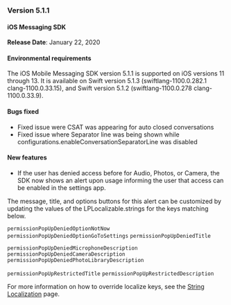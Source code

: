 ### Version 5.1.1
#### iOS Messaging SDK

**Release Date**: January 22, 2020 

#### Environmental requirements

The iOS Mobile Messaging SDK version 5.1.1 is supported on iOS versions 11 through 13. It is available on Swift version 5.1.3 (swiftlang-1100.0.282.1 clang-1100.0.33.15), and Swift version 5.1.2 (swiftlang-1100.0.278 clang-1100.0.33.9).   

#### Bugs fixed

* Fixed issue were CSAT was appearing for auto closed conversations
* Fixed issue where Separator line was being shown while configurations.enableConversationSeparatorLine was disabled

#### New features

* If the user has denied access before for Audio, Photos, or Camera, the SDK now shows an alert upon usage informing the user that access can be enabled in the settings app.

The message, title, and options buttons for this alert can be customized by updating the values of the LPLocalizable.strings for the keys matching below.

`permissionPopUpDeniedOptionNotNow`
`permissionPopUpDeniedOptionGoToSettings`
`permissionPopUpDeniedTitle`

`permissionPopUpDeniedMicrophoneDescription`
`permissionPopUpDeniedCameraDescription`
`permissionPopUpDeniedPhotoLibraryDescription`

`permissionPopUpRestrictedTitle`
`permissionPopUpRestrictedDescription`

For more information on how to override localize keys, see the [String Localization](mobile-app-messaging-sdk-for-ios-string-localization-string-localization.html) page.

